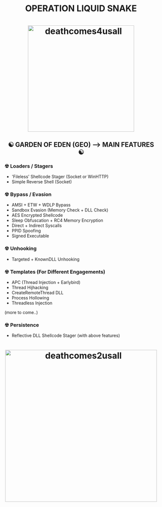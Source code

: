 <h1 align="center">
	OPERATION LIQUID SNAKE<br />
</h1>

<h1 align="center">
	<img width="350" src="https://github.com/blackmamba442/Rx/assets/97571183/761d7c05-aac2-4a37-8e8e-495a508361c5" alt="deathcomes4usall">
</h1>

<h2 align="center">
		☯ GARDEN OF EDEN (GEO) --> MAIN FEATURES 	☯<br />
</h2>


### ☢ Loaders / Stagers
- 'Fileless' Shellcode Stager (Socket or WinHTTP)<br />
- Simple Reverse Shell (Socket)

### ☢ Bypass / Evasion
- AMSI + ETW + WDLP Bypass<br />
- Sandbox Evasion (Memory Check + DLL Check)<br />
- AES Encrypted Shellcode<br />
- Sleep Obfuscation + RC4 Memory Encryption<br />
- Direct + Indirect Syscalls<br />
- PPID Spoofing<br />
- Signed Executable


### ☢ Unhooking
- Targeted + KnownDLL Unhooking<br />

### ☢ Templates (For Different Engagements)
- APC (Thread Injection + Earlybird)<br />
- Thread Hijhacking<br />
- CreateRemoteThread DLL<br />
- Process Hollowing<br />
- Threadless Injection<br />


(more to come..)

### ☢ Persistence
- Reflective DLL Shellcode Stager (with above features)

<h1 align="center">
	<img width="500" src="https://github.com/blackmamba442/Rx/blob/main/Malicious%20APIs.png" alt="deathcomes2usall">
</h1>

